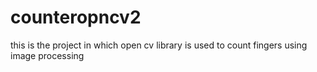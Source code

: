 # counteropncv2
this is the project in which open cv library is used to count fingers using image processing

